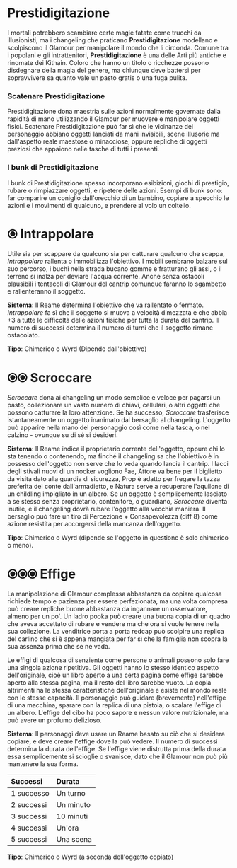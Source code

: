 # Prestidigitazione

I mortali potrebbero scambiare certe magie fatate come trucchi da illusionisti, ma i changeling che praticano **Prestidigitazione** modellano e scolpiscono il Glamour per manipolare il mondo che li circonda. Comune tra i popolani e gli intrattenitori, **Prestidigitazione** è una delle Arti più antiche e rinomate dei Kithain. Coloro che hanno un titolo o ricchezze possono disdegnare della magia del genere, ma chiunque deve battersi per sopravvivere sa quanto vale un pasto gratis o una fuga pulita.  

### Scatenare Prestidigitazione

Prestidigitazione dona maestria sulle azioni normalmente governate dalla rapidità di mano utilizzando il Glamour per muovere e manipolare oggetti fisici. Scatenare Prestidigitazione può far sì che le vicinanze del personaggio abbiano oggetti lanciati da mani invisibili, scene illusorie ma dall'aspetto reale maestose o minacciose, oppure repliche di oggetti preziosi che appaiono nelle tasche di tutti i presenti.  

### I bunk di Prestidigitazione

I bunk di Prestidigitazione spesso incorporano esibizioni, giochi di prestigio, rubare o rimpiazzare oggetti, e ripetere delle azioni. Esempi di bunk sono: far comparire un coniglio dall'orecchio di un bambino, copiare a specchio le azioni e i movimenti di qualcuno, e prendere al volo un coltello.  

# ⦿ Intrappolare

Utile sia per scappare da qualcuno sia per catturare qualcuno che scappa, *Intrappolare* rallenta o immobilizza l'obiettivo. I mobili sembrano balzare sul suo percorso, i buchi nella strada bucano gomme e fratturano gli assi, o il terreno si inalza per deviare l'acqua corrente. Anche senza ostacoli plausibili i tentacoli di Glamour del cantrip comunque faranno lo sgambetto e rallenteranno il soggetto.  

**Sistema**: Il Reame determina l'obiettivo che va rallentato o fermato. *Intrappolare* fa sì che il soggetto si muova a velocità dimezzata e che abbia +3 a tutte le difficoltà delle azioni fisiche per tutta la durata del cantrip. Il numero di successi determina il numero di turni che il soggetto rimane ostacolato.  

**Tipo**: Chimerico o Wyrd (Dipende dall'obiettivo)  

# ⦿⦿ Scroccare

*Scroccare* dona ai changeling un modo semplice e veloce per pagarsi un pasto, collezionare un vasto numero di chiavi, cellulari, o altri oggetti che possono catturare la loro attenzione. Se ha successo, *Scroccare* trasferisce istantaneamente un oggetto inanimato dal bersaglio al changeling. L'oggetto può apparire nella mano del personaggio così come nella tasca, o nel calzino - ovunque su di sé si desideri.  

**Sistema**: Il Reame indica il proprietario corrente dell'oggetto, oppure chi lo sta tenendo o contenendo, ma finché il changeling sa che l'obiettivo è in possesso dell'oggetto non serve che lo veda quando lancia il cantrip. I lacci degli stivali nuovi di un nocker vogliono Fae, Attore va bene per il biglietto da visita dato alla guardia di sicurezza, Prop è adatto per fregare la tazza preferita del conte dall'armadietto, e Natura serve a recuperare l'aquilone di un childling impigliato in un albero. Se un oggetto è semplicemente lasciato a se stesso senza proprietario, contenitore, o guardiano, *Scroccare* diventa inutile, e il changeling dovrà rubare l'oggetto alla vecchia maniera. Il bersaglio può fare un tiro di Percezione + Consapevolezza (diff 8) come azione resistita per accorgersi della mancanza dell'oggetto.  

**Tipo**: Chimerico o Wyrd (dipende se l'oggetto in questione è solo chimerico o meno).  

# ⦿⦿⦿ Effige

La manipolazione di Glamour complessa abbastanza da copiare qualcosa richiede tempo e pazienza per essere perfezionata, ma una volta compresa può creare repliche buone abbastanza da ingannare un osservatore, almeno per un po'. Un ladro pooka può creare una buona copia di un quadro che aveva accettato di rubare e vendere ma che ora si vuole tenere nella sua collezione. La venditrice porta a porta redcap può scolpire una replica del carlino che si è appena mangiata per far sì che la famiglia non scopra la sua assenza prima che se ne vada.  

Le effigi di qualcosa di senziente come persone o animali possono solo fare una singola azione ripetitiva. Gli oggetti hanno lo stesso identico aspetto dell'originale, cioè un libro aperto a una certa pagina come effige sarebbe aperto alla stessa pagina, ma il resto del libro sarebbe vuoto. La copia altrimenti ha le stessa caratteristiche dell'originale e esiste nel mondo reale con le stesse capacità. Il personaggio può guidare (brevemente) nell'effige di una macchina, sparare con la replica di una pistola, o scalare l'effige di un albero. L'effige del cibo ha poco sapore e nessun valore nutrizionale, ma può avere un profumo delizioso.  

**Sistema**: Il personaggi deve usare un Reame basato su ciò che si desidera copiare, e deve creare l'effige dove la può vedere. Il numero di successi determina la durata dell'effige. Se l'effige viene distrutta prima della durata essa semplicemente si scioglie o svanisce, dato che il Glamour non può più mantenere la sua forma.  

| Successi   | Durata    |
|:-----------|:----------|
| 1 successo | Un turno  |
| 2 successi | Un minuto |
| 3 successi | 10 minuti |
| 4 successi | Un'ora    |
| 5 successi | Una scena |  

**Tipo**: Chimerico o Wyrd (a seconda dell'oggetto copiato)